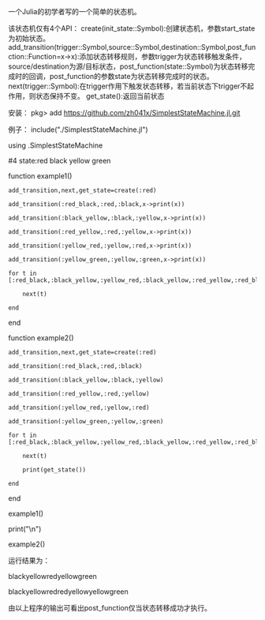 一个Julia的初学者写的一个简单的状态机。

该状态机仅有4个API：
create(init_state::Symbol):创建状态机，参数start_state为初始状态。
add_transition(trigger::Symbol,source::Symbol,destination::Symbol,post_function::Function=x->x):添加状态转移规则，参数trigger为状态转移触发条件，source/destination为源/目标状态，post_function(state::Symbol)为状态转移完成时的回调，post_function的参数state为状态转移完成时的状态。
next(trigger::Symbol):在trigger作用下触发状态转移，若当前状态下trigger不起作用，则状态保持不变。
get_state():返回当前状态

安装：
pkg> add https://github.com/zh041x/SimplestStateMachine.jl.git

例子：
include("./SimplestStateMachine.jl")

using .SimplestStateMachine

#4 state:red black yellow green

function example1()

    add_transition,next,get_state=create(:red) 
    
    add_transition(:red_black,:red,:black,x->print(x))    
    
    add_transition(:black_yellow,:black,:yellow,x->print(x))    
    
    add_transition(:red_yellow,:red,:yellow,x->print(x))    
    
    add_transition(:yellow_red,:yellow,:red,x->print(x))    
    
    add_transition(:yellow_green,:yellow,:green,x->print(x))    
    
    for t in [:red_black,:black_yellow,:yellow_red,:black_yellow,:red_yellow,:red_black,:yellow_green]    
    
        next(t)        
        
    end    
    
end

function example2()

    add_transition,next,get_state=create(:red)    
    
    add_transition(:red_black,:red,:black)
    
    add_transition(:black_yellow,:black,:yellow)    
    
    add_transition(:red_yellow,:red,:yellow)    
    
    add_transition(:yellow_red,:yellow,:red)    
    
    add_transition(:yellow_green,:yellow,:green)    
    
    for t in [:red_black,:black_yellow,:yellow_red,:black_yellow,:red_yellow,:red_black,:yellow_green]    
    
        next(t)        
        
        print(get_state())        
        
    end    
    
end

example1()

print("\n")

example2()

运行结果为：

blackyellowredyellowgreen

blackyellowredredyellowyellowgreen

由以上程序的输出可看出post_function仅当状态转移成功才执行。

